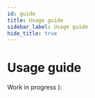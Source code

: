 ```yaml
---
id: guide
title: Usage guide
sidebar_label: Usage guide
hide_title: true
---
```


# Usage guide


Work in progress ):
